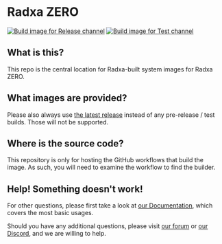 # Radxa ZERO
[![Build image for Release channel](https://github.com/radxa-build/radxa-zero/actions/workflows/build.yaml/badge.svg)](https://github.com/radxa-build/radxa-zero/actions/workflows/build.yaml) [![Build image for Test channel](https://github.com/radxa-build/radxa-zero/actions/workflows/test.yaml/badge.svg)](https://github.com/radxa-build/radxa-zero/actions/workflows/test.yaml)

## What is this?

This repo is the central location for Radxa-built system images for Radxa ZERO.

## What images are provided?

Please also always use [the latest release](https://github.com/radxa-build/radxa-zero/releases/latest) instead of any pre-release / test builds. Those will not be supported.

## Where is the source code?

This repository is only for hosting the GitHub workflows that build the image. As such, you will need to examine the workflow to find the builder.

## Help! Something doesn't work!

For other questions, please first take a look at [our Documentation](https://docs.radxa.com), which covers the most basic usages.

Should you have any additional questions, please visit [our forum](https://forum.radxa.com/) or [our Discord](https://rock.sh/go), and we are willing to help.
